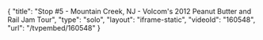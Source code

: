 {
    "title": "Stop #5 - Mountain Creek, NJ - Volcom's 2012 Peanut Butter and Rail Jam Tour",
    "type": "solo",
    "layout": "iframe-static",
    "videoId": "160548",
    "url": "\/tvpembed\/160548"
}